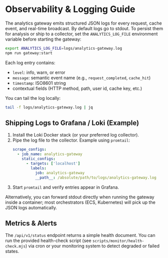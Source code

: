 # Observability & Logging Guide

The analytics gateway emits structured JSON logs for every request, cache event, and real-time broadcast. By default logs go to stdout. To persist them for analysis or ship to a collector, set the `ANALYTICS_LOG_FILE` environment variable before starting the gateway:

```bash
export ANALYTICS_LOG_FILE=logs/analytics-gateway.log
npm run gateway:start
```

Each log entry contains:

- `level`: info, warn, or error
- `message`: semantic event name (e.g., `request_completed`, `cache_hit`)
- `timestamp`: ISO8601 string
- contextual fields (HTTP method, path, user id, cache key, etc.)

You can tail the log locally:

```bash
tail -f logs/analytics-gateway.log | jq
```

## Shipping Logs to Grafana / Loki (Example)

1. Install the Loki Docker stack (or your preferred log collector).
2. Pipe the log file to the collector. Example using `promtail`:
   ```yaml
   scrape_configs:
     - job_name: analytics-gateway
       static_configs:
         - targets: ['localhost']
           labels:
             job: analytics-gateway
             __path__: /absolute/path/to/logs/analytics-gateway.log
   ```
3. Start `promtail` and verify entries appear in Grafana.

Alternatively, you can forward stdout directly when running the gateway inside a container; most orchestrators (ECS, Kubernetes) will pick up the JSON logs automatically.

## Metrics & Alerts

The `/api/v1/status` endpoint returns a simple health document. You can run the provided health-check script (see `scripts/monitor/health-check.mjs`) via cron or your monitoring system to detect degraded or failed states.
